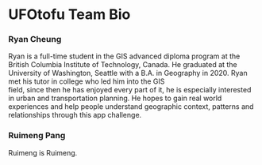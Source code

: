 # UFOtofu Team Bio
### Ryan Cheung
Ryan is a full-time student in the GIS advanced diploma program at the British Columbia  Institute of Technology, Canada. He graduated at the University of Washington, Seattle  with a B.A. in Geography in 2020. Ryan met his tutor in college who led him into the GIS  
field, since then he has enjoyed every part of it, he is especially interested in urban and  transportation planning. He hopes to gain real world experiences and help people  understand geographic context, patterns and relationships through this app challenge. 
### Ruimeng Pang
Ruimeng is Ruimeng.
